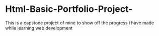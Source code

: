 # Html-Basic-Portfolio-Project-
This is a capstone project of mine to show off the progress i have made while learning web development 
